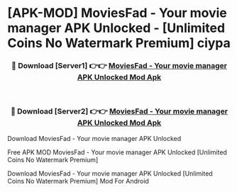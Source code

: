 # [APK-MOD] MoviesFad - Your movie manager APK Unlocked - [Unlimited Coins No Watermark Premium] ciypa



<div align="center">
<h3>🔴 Download [Server1] 👉👉 <a href="https://momento.my/?title=MoviesFad_-_Your_movie_manager_APK_Unlocked">MoviesFad - Your movie manager APK Unlocked Mod Apk</a></h3><br>

<h3>🔴 Download [Server2] 👉👉 <a href="https://momento.my/?title=MoviesFad_-_Your_movie_manager_APK_Unlocked">MoviesFad - Your movie manager APK Unlocked Mod Apk</a></h3>
</div>



Download MoviesFad - Your movie manager APK Unlocked 

Free APK MOD MoviesFad - Your movie manager APK Unlocked [Unlimited Coins No Watermark Premium]

Download MoviesFad - Your movie manager APK Unlocked [Unlimited Coins No Watermark Premium] Mod For Android
